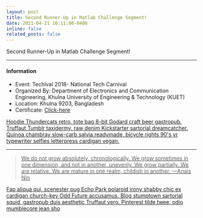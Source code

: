```yaml
---
layout: post
title: Second Runner-Up in Matlab Challenge Segment!
date: 2021-04-21 16:11:00-0400
inline: false
related_posts: false
---
```


Second Runner-Up in Matlab Challenge Segment!

***

#### Information
<ul>
    <li>Event: Techival 2018- National Tech Carnival</li>
    <li>Organized By: Department of Electronics and Communication Engineering, Khulna University of Engineering & Technology (KUET)</li>
    <li>Location: Khulna 9203, Bangladesh</li>
    <li>Certificate: <a href="https://drive.google.com/file/d/1FHZFDa9AAYZMMEVC8kcxL6iC5NqsGSRU/view?usp=drivesdk">Click-here</li>
</ul>

Hoodie Thundercats retro, tote bag 8-bit Godard craft beer gastropub. Truffaut Tumblr taxidermy, raw denim Kickstarter sartorial dreamcatcher. Quinoa chambray slow-carb salvia readymade, bicycle rights 90's yr typewriter selfies letterpress cardigan vegan.

***

> We do not grow absolutely, chronologically. We grow sometimes in one dimension, and not in another, unevenly. We grow partially. We are relative. We are mature in one realm, childish in another.
> —Anais Nin

Fap aliqua qui, scenester pug Echo Park polaroid irony shabby chic ex cardigan church-key Odd Future accusamus. Blog stumptown sartorial squid, gastropub duis aesthetic Truffaut vero. Pinterest tilde twee, odio mumblecore jean sho
